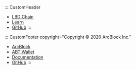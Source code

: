 ::: CustomHeader
- [LBD Chain](https://lbd.abtnetwork.io)
- [Learn](https://blocklet.arcblock.io/blocklets/starter/xmark-currency-starter)
- [GitHub](https://github.com/ArcBlock/forge-dapp-starters/tree/master/packages/xmark-currency-starter)
:::

::: CustomFooter copyright="Copyright © 2020 ArcBlock Inc."
- [ArcBlock](https://www.arcblock.io)
- [ABT Wallet](https://www.abtwallet.io)
- [Documentation](https://docs.arcblock.io)
- [GitHub](https://github.com/ArcBlock)
:::
